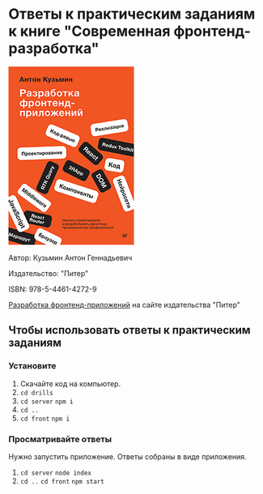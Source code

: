 # Ответы к практическим заданиям к книге "Современная фронтенд-разработка"

![Изображение](44614272.jpg "Разработка фронтенд-приложений")

Автор: Кузьмин Антон Геннадьевич

Издательство: "Питер"

ISBN: 978-5-4461-4272-9 

[Разработка фронтенд-приложений](https://www.piter.com/collection/new/product/razrabotka-frontend-prilozheniy "Разработка фронтенд-приложений") на сайте издательства "Питер"

## Чтобы использовать ответы к практическим заданиям
### Установите
1. Скачайте код на компьютер.
2. ```cd drills```
3. ```cd server``` ```npm i```
4. ```cd ..```
5. ```cd front``` ```npm i```

### Просматривайте ответы
Нужно запустить приложение. Ответы собраны в виде приложения. 
1. ```cd server``` ```node index```
2. ```cd ..``` ```cd front``` ```npm start```
